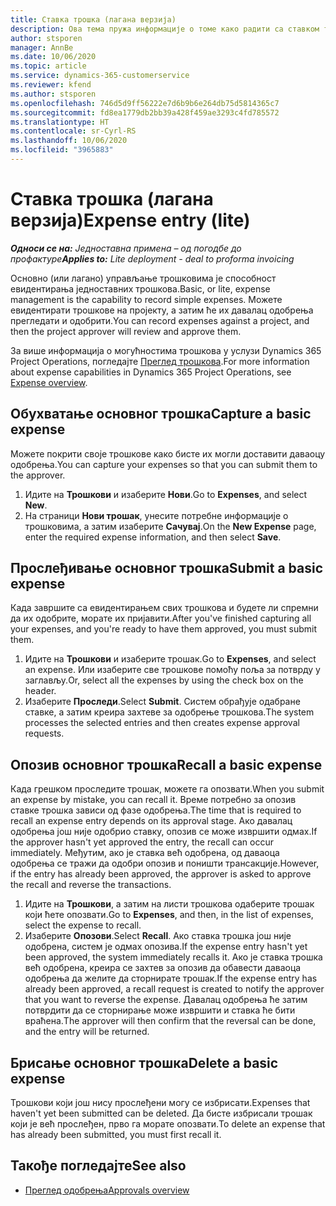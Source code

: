 ```yaml
---
title: Ставка трошка (лагана верзија)
description: Ова тема пружа информације о томе како радити са ставком трошка у једноставној примени.
author: stsporen
manager: AnnBe
ms.date: 10/06/2020
ms.topic: article
ms.service: dynamics-365-customerservice
ms.reviewer: kfend
ms.author: stsporen
ms.openlocfilehash: 746d5d9ff56222e7d6b9b6e264db75d5814365c7
ms.sourcegitcommit: fd8ea1779db2bb39a428f459ae3293c4fd785572
ms.translationtype: HT
ms.contentlocale: sr-Cyrl-RS
ms.lasthandoff: 10/06/2020
ms.locfileid: "3965883"
---
```

# <a name="expense-entry-lite"></a><span data-ttu-id="6cd16-103">Ставка трошка (лагана верзија)</span><span class="sxs-lookup"><span data-stu-id="6cd16-103">Expense entry (lite)</span></span>

<span data-ttu-id="6cd16-104">_**Односи се на:** Једноставна примена – од погодбе до профактуре_</span><span class="sxs-lookup"><span data-stu-id="6cd16-104">_**Applies to:** Lite deployment - deal to proforma invoicing_</span></span>

<span data-ttu-id="6cd16-105">Основно (или лагано) управљање трошковима је способност евидентирања једноставних трошкова.</span><span class="sxs-lookup"><span data-stu-id="6cd16-105">Basic, or lite, expense management is the capability to record simple expenses.</span></span> <span data-ttu-id="6cd16-106">Можете евидентирати трошкове на пројекту, а затим ће их давалац одобрења прегледати и одобрити.</span><span class="sxs-lookup"><span data-stu-id="6cd16-106">You can record expenses against a project, and then the project approver will review and approve them.</span></span>

<span data-ttu-id="6cd16-107">За више информација о могућностима трошкова у услузи Dynamics 365 Project Operations, погледајте [Преглед трошкова](expense-overview.md).</span><span class="sxs-lookup"><span data-stu-id="6cd16-107">For more information about expense capabilities in Dynamics 365 Project Operations, see [Expense overview](expense-overview.md).</span></span>

## <a name="capture-a-basic-expense"></a><span data-ttu-id="6cd16-108">Обухватање основног трошка</span><span class="sxs-lookup"><span data-stu-id="6cd16-108">Capture a basic expense</span></span>

<span data-ttu-id="6cd16-109">Можете покрити своје трошкове како бисте их могли доставити даваоцу одобрења.</span><span class="sxs-lookup"><span data-stu-id="6cd16-109">You can capture your expenses so that you can submit them to the approver.</span></span>

1. <span data-ttu-id="6cd16-110">Идите на **Трошкови** и изаберите **Нови**.</span><span class="sxs-lookup"><span data-stu-id="6cd16-110">Go to **Expenses**, and select **New**.</span></span>
2. <span data-ttu-id="6cd16-111">На страници **Нови трошак**, унесите потребне информације о трошковима, а затим изаберите **Сачувај**.</span><span class="sxs-lookup"><span data-stu-id="6cd16-111">On the **New Expense** page, enter the required expense information, and then select **Save**.</span></span>

## <a name="submit-a-basic-expense"></a><span data-ttu-id="6cd16-112">Прослеђивање основног трошка</span><span class="sxs-lookup"><span data-stu-id="6cd16-112">Submit a basic expense</span></span>

<span data-ttu-id="6cd16-113">Када завршите са евидентирањем свих трошкова и будете ли спремни да их одобрите, морате их пријавити.</span><span class="sxs-lookup"><span data-stu-id="6cd16-113">After you've finished capturing all your expenses, and you're ready to have them approved, you must submit them.</span></span>

1. <span data-ttu-id="6cd16-114">Идите на **Трошкови** и изаберите трошак.</span><span class="sxs-lookup"><span data-stu-id="6cd16-114">Go to **Expenses**, and select an expense.</span></span> <span data-ttu-id="6cd16-115">Или изаберите све трошкове помоћу поља за потврду у заглављу.</span><span class="sxs-lookup"><span data-stu-id="6cd16-115">Or, select all the expenses by using the check box on the header.</span></span>
2. <span data-ttu-id="6cd16-116">Изаберите **Проследи**.</span><span class="sxs-lookup"><span data-stu-id="6cd16-116">Select **Submit**.</span></span> <span data-ttu-id="6cd16-117">Систем обрађује одабране ставке, а затим креира захтеве за одобрење трошкова.</span><span class="sxs-lookup"><span data-stu-id="6cd16-117">The system processes the selected entries and then creates expense approval requests.</span></span>

## <a name="recall-a-basic-expense"></a><span data-ttu-id="6cd16-118">Опозив основног трошка</span><span class="sxs-lookup"><span data-stu-id="6cd16-118">Recall a basic expense</span></span>

<span data-ttu-id="6cd16-119">Када грешком проследите трошак, можете га опозвати.</span><span class="sxs-lookup"><span data-stu-id="6cd16-119">When you submit an expense by mistake, you can recall it.</span></span> <span data-ttu-id="6cd16-120">Време потребно за опозив ставке трошка зависи од фазе одобрења.</span><span class="sxs-lookup"><span data-stu-id="6cd16-120">The time that is required to recall an expense entry depends on its approval stage.</span></span>  <span data-ttu-id="6cd16-121">Ако давалац одобрења још није одобрио ставку, опозив се може извршити одмах.</span><span class="sxs-lookup"><span data-stu-id="6cd16-121">If the approver hasn't yet approved the entry, the recall can occur immediately.</span></span> <span data-ttu-id="6cd16-122">Међутим, ако је ставка већ одобрена, од даваоца одобрења се тражи да одобри опозив и поништи трансакције.</span><span class="sxs-lookup"><span data-stu-id="6cd16-122">However, if the entry has already been approved, the approver is asked to approve the recall and reverse the transactions.</span></span>

1. <span data-ttu-id="6cd16-123">Идите на **Трошкови**, а затим на листи трошкова одаберите трошак који ћете опозвати.</span><span class="sxs-lookup"><span data-stu-id="6cd16-123">Go to **Expenses**, and then, in the list of expenses, select the expense to recall.</span></span>
2. <span data-ttu-id="6cd16-124">Изаберите **Опозови**.</span><span class="sxs-lookup"><span data-stu-id="6cd16-124">Select **Recall**.</span></span> <span data-ttu-id="6cd16-125">Ако ставка трошка још није одобрена, систем је одмах опозива.</span><span class="sxs-lookup"><span data-stu-id="6cd16-125">If the expense entry hasn't yet been approved, the system immediately recalls it.</span></span> <span data-ttu-id="6cd16-126">Ако је ставка трошка већ одобрена, креира се захтев за опозив да обавести даваоца одобрења да желите да сторнирате трошак.</span><span class="sxs-lookup"><span data-stu-id="6cd16-126">If the expense entry has already been approved, a recall request is created to notify the approver that you want to reverse the expense.</span></span> <span data-ttu-id="6cd16-127">Давалац одобрења ће затим потврдити да се сторнирање може извршити и ставка ће бити враћена.</span><span class="sxs-lookup"><span data-stu-id="6cd16-127">The approver will then confirm that the reversal can be done, and the entry will be returned.</span></span>

## <a name="delete-a-basic-expense"></a><span data-ttu-id="6cd16-128">Брисање основног трошка</span><span class="sxs-lookup"><span data-stu-id="6cd16-128">Delete a basic expense</span></span>

<span data-ttu-id="6cd16-129">Трошкови који још нису прослеђени могу се избрисати.</span><span class="sxs-lookup"><span data-stu-id="6cd16-129">Expenses that haven't yet been submitted can be deleted.</span></span> <span data-ttu-id="6cd16-130">Да бисте избрисали трошак који је већ прослеђен, прво га морате опозвати.</span><span class="sxs-lookup"><span data-stu-id="6cd16-130">To delete an expense that has already been submitted, you must first recall it.</span></span>

## <a name="see-also"></a><span data-ttu-id="6cd16-131">Такође погледајте</span><span class="sxs-lookup"><span data-stu-id="6cd16-131">See also</span></span>

- [<span data-ttu-id="6cd16-132">Преглед одобрења</span><span class="sxs-lookup"><span data-stu-id="6cd16-132">Approvals overview</span></span>](../approvals/approvals-overview.md)
